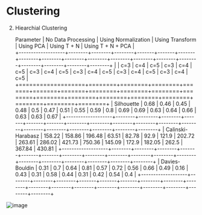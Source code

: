 # Clustering
2) Hiearchial Clustering


      Parameter     |    No Data Processing    | Using Normalization   |     Using Transform      |         Using PCA        |       Using T + N        |    Using T + N + PCA     |  
+-------------------+--------+--------+--------+-------+-------+-------+--------+--------+--------+--------+--------+--------+--------+--------+--------+--------+--------+--------+
|                   |    c=3 |    c=4 |    c=5 |   c=3 |   c=4 |   c=5 |    c=3 |    c=4 |    c=5 |    c=3 |    c=4 |    c=5 |    c=3 |    c=4 |    c=5 |    c=3 |    c=4 |    c=5 |
+===================+========+========+========+=======+=======+=======+========+========+========+========+========+========+========+========+========+========+========+========+
| Silhouette        |   0.68 |   0.46 |   0.45 |  0.48 |  0.5  |  0.47 |   0.51 |   0.55 |   0.59 |   0.8  |   0.69 |   0.69 |   0.63 |   0.64 |   0.66 |   0.63 |   0.63 |   0.67 |
+-------------------+--------+--------+--------+-------+-------+-------+--------+--------+--------+--------+--------+--------+--------+--------+--------+--------+--------+--------+
| Calinski-Harabasz | 158.22 | 158.86 | 196.48 | 63.51 | 82.78 | 92.9  | 121.9  | 202.72 | 263.61 | 286.02 | 421.73 | 750.36 | 145.09 | 172.9  | 182.05 | 262.5  | 367.84 | 430.81 |
+-------------------+--------+--------+--------+-------+-------+-------+--------+--------+--------+--------+--------+--------+--------+--------+--------+--------+--------+--------+
| Davies-Bouldin    |   0.31 |   0.7  |   0.64 |  0.81 |  0.57 |  0.72 |   0.56 |   0.66 |   0.49 |   0.16 |   0.43 |   0.31 |   0.58 |   0.44 |   0.31 |   0.42 |   0.54 |   0.4  |
+-------------------+--------+--------+--------+-------+-------+-------+--------+--------+--------+--------+--------+--------+--------+--------+--------+--------+--------+--------+



![image](https://github.com/SakshiGoyal001/Clustering/assets/100338507/8c3aa021-09c1-4575-b41b-02bc35c01104)
